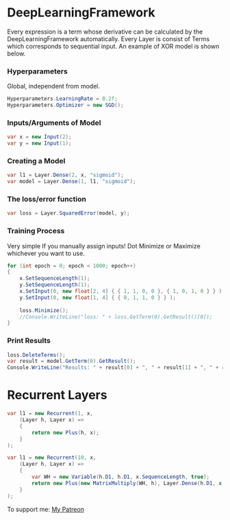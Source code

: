 # DeepLearningFramework
Every expression is a term whose derivative can be calculated by the DeepLearningFramework automatically. Every Layer is consist of Terms which corresponds to sequential input. An example of XOR model is shown below.

### Hyperparameters
Global, independent from model.
```csharp
Hyperparameters.LearningRate = 0.2f;
Hyperparameters.Optimizer = new SGD();
```

### Inputs/Arguments of Model
```csharp
var x = new Input(2);
var y = new Input(1);
```
### Creating a Model
```csharp
var l1 = Layer.Dense(2, x, "sigmoid"); 
var model = Layer.Dense(1, l1, "sigmoid"); 
```

### The loss/error function
```csharp
var loss = Layer.SquaredError(model, y);
```

### Training Process
Very simple If you manually assign inputs! Dot Minimize or Maximize whichever you want to use. 
```csharp
for (int epoch = 0; epoch < 1000; epoch++)
{
    x.SetSequenceLength(1);
    y.SetSequenceLength(1);
    x.SetInput(0, new float[2, 4] { { 1, 1, 0, 0 }, { 1, 0, 1, 0 } } );
    y.SetInput(0, new float[1, 4] { { 0, 1, 1, 0 } } );
    
    loss.Minimize();
    //Console.WriteLine("loss: " + loss.GetTerm(0).GetResult()[0]);
}
```

### Print Results
```csharp
loss.DeleteTerms();
var result = model.GetTerm(0).GetResult();
Console.WriteLine("Results: " + result[0] + ", " + result[1] + ", " + result[2] + ", " + result[3]);
```
# Recurrent Layers
```csharp
var l1 = new Recurrent(1, x, 
    (Layer h, Layer x) => 
    {
        return new Plus(h, x);
    }
);
```
```csharp
var l1 = new Recurrent(10, x,
    (Layer h, Layer x) =>
    {
        var WH = new Variable(h.D1, h.D1, x.SequenceLength, true);
        return new Plus(new MatrixMultiply(WH, h), Layer.Dense(h.D1, x, ""));
    }
);
```

To support me: [My Patreon](https://www.patreon.com/afaruknane)
